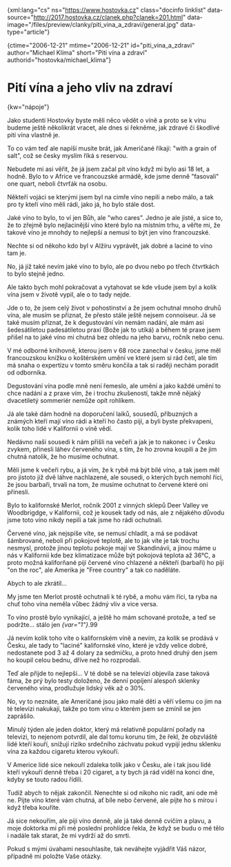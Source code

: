 
{xml:lang="cs" ns="https://www.hostovka.cz" class="docinfo linklist" data-source="http://2017.hostovka.cz/clanek.php?clanek=201.html" data-image="/files/preview/clanky/piti\_vina\_a_zdravi/general.jpg" data-type="article"}

{ctime="2006-12-21" mtime="2006-12-21" id="piti\_vina\_a\_zdravi" author="Michael Klíma" short="Pití vína a zdraví" authorid="hostovka/michael\_klima"}

# Pití vína a jeho vliv na zdraví

<!-- generated attribute kw by user_udpatekw.sh on 2020-04-21, do not edit -->

{kw="nápoje"}

Jako studenti Hostovky byste měli něco vědět o víně a proto se k vínu budeme ještě několikrát vracet, ale dnes si řekněme, jak zdravé či škodlivé pití vína vlastně je.

To co vám teď ale napíší musíte brát, jak Američané říkají: "with a grain of salt", což se česky myslím říká s reservou.

Nebudete mi asi věřit, že já jsem začal pít víno když mi bylo asi 18 let, a hodně. Bylo to v Africe ve francouzské armádě, kde jsme denně "fasovali" one quart, neboli čtvrťák na osobu.

Někteří vojáci se kterými jsem byl na cimře víno nepili a nebo málo, a tak pro ty kteří víno měli rádi, jako já, ho bylo stále dost.

Jaké víno to bylo, to ví jen Bůh, ale "who cares". Jedno je ale jisté, a sice to, že to zřejmě bylo nejlacinější víno které bylo na místním trhu, a věřte mi, že takové víno je mnohdy to nejlepší a nemusí to být jen víno francouzské.

Nechte si od někoho kdo byl v Alžíru vyprávět, jak dobré a laciné to víno tam je.

No, já již také nevím jaké víno to bylo, ale po dvou nebo po třech čtvrtkách to bylo stejně jedno.

Ale takto bych mohl pokračovat a vytahovat se kde všude jsem byl a kolik vína jsem v životě vypil, ale o to tady nejde.

Jde o to, že jsem celý život v pohostinství a že jsem ochutnal mnoho druhů vína, ale musím se přiznat, že přesto stále ještě nejsem connoiseur. Já se také musím přiznat, že k degustování vín nemám nadání, ale mám asi šedesátiletou padesátiletou praxi (Bože jak to utíká) a během té praxe jsem přišel na to jaké víno mi chutná bez ohledu na jeho barvu, ročník nebo cenu.

V mé odborné knihovně, kterou jsem v 68 roce zanechal v česku, jsme měl francouzskou knížku o koštérském umění ve které jsem si rád četl, ale tím má snaha o expertízu v tomto směru končila a tak si raději nechám poradit od odborníka.

Degustování vína podle mně není řemeslo, ale umění a jako každé umění to chce nadání a z praxe vím, že i trochu zkušeností, takže mně nějaký dvacetiletý sommeriér nemůže opít rohlíkem.

Já ale také dám hodně na doporučení laiků, sousedů, příbuzných a známých kteří mají víno rádi a kteří ho často pijí, a byli byste překvapeni, kolik toho lidé v Kalifornii o víně vědí.

Nedávno naši sousedi k nám přišli na večeři a jak je to nakonec i v Česku zvykem, přinesli láhev červeného vína, s tím, že ho zrovna koupili a že jim chutná natolik, že ho musíme ochutnat.

Měli jsme k večeři rybu, a já vím, že k rybě má být bílé víno, a tak jsem měl pro jistoto již dvě láhve nachlazené, ale sousedi, o kterých bych nemohl říci, že jsou barbaři, trvali na tom, že musíme ochutnat to červené které oni přinesli.

Bylo to kalifornské Merlot, ročník 2001 z vinných sklepů Deer Valley ve Woodbrigdge, v Kalifornii, což je kousek tady od nás, ale z nějakého důvodu jsme toto víno nikdy nepili a tak jsme ho rádi ochutnali.

Červené víno, jak nejspíše víte, se nemusí chladit, a má se podávat šámbrované, neboli při pokojové teplotě, ale to jak víte je tak trochu nesmysl, protože jinou teplotu pokoje mají ve Skandinávii, a jinou máme u nás v Kalifornii kde bez klimatizace může být pokojová teplota až 36°C, a proto možná kaliforňané pijí červené víno chlazené a někteří (barbaři) ho pijí "on the roc", ale Amerika je "Free country" a tak co naděláte.

Abych to ale zkrátil...

My jsme ten Merlot prostě ochutnali k té rybě, a mohu vám říci, ta ryba na chuť toho vína neměla vůbec žádný vliv a vice versa.

To víno prostě bylo vynikající, a ještě ho mám schované protože, a teď se podržte... stálo jen  _{var="1"}_.99

Já nevím kolik toho víte o kalifornském víně a nevím, za kolik se prodává v Česku, ale tady to "laciné" kalifornské víno, které je vždy velice dobré, nedostanete pod 3 až 4 dolary za sedmičku, a proto hned druhý den jsem ho koupil celou bednu, dříve než ho rozprodali.

Teď ale přijde to nejlepší... V té době se na televizi objevila zase taková fáma, že prý bylo testy doloženo, že denní popíjení alespoň sklenky červeného vína, prodlužuje lidský věk až o 30%.

No, vy to neznáte, ale Američané jsou jako malé děti a věří všemu co jim na té televizi nakukají, takže po tom vínu o kterém jsem se zmínil se jen zaprášilo.

Minulý týden ale jeden doktor, který má relativně populární pořady na televizi, to nejenom potvrdil, ale dal tomu korunu tím, že řekl, že obzvláště lidé kteří kouří, snižují riziko srdečního záchvatu pokud vypijí jednu sklenku vína za každou cigaretu kterou vykouří.

V Americe lidé sice nekouří zdaleka tolik jako v Česku, ale i tak jsou lidé kteří vykouří denně třeba i 20 cigaret, a ty bych já rád viděl na konci dne, kdyby se touto radou řídili.

Tudíž abych to nějak zakončil. Nenechte si od nikoho nic radit, ani ode mě ne. Pijte víno které vám chutná, ať bíle nebo červené, ale pijte ho s mírou i když třeba kouříte.

Já sice nekouřím, ale piji víno denně, ale já také denně cvičím a plavu, a moje doktorka mi při mé poslední prohlídce řekla, že když se budu o mé tělo i nadále tak starat, že mi vydrží až do smrti.

Pokud s mými úvahami nesouhlasíte, tak neváhejte vyjádřit Váš názor, případně mi položte Vaše otázky.


